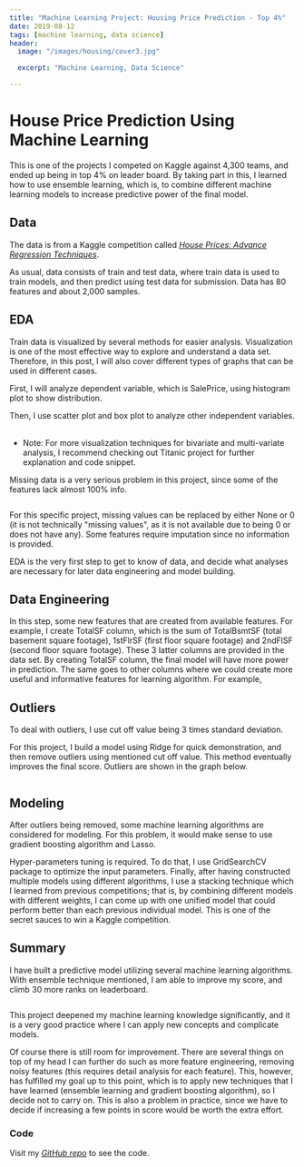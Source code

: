 ```yaml
---
title: "Machine Learning Project: Housing Price Prediction - Top 4%"
date: 2019-08-12
tags: [machine learning, data science]
header:
  image: "/images/housing/cover3.jpg"

  excerpt: "Machine Learning, Data Science"

---
```


# House Price Prediction Using Machine Learning

This is one of the projects I competed on Kaggle against 4,300 teams, and ended up being in top 4% on leader board. By taking part in this, I learned how to use ensemble learning, which is, to combine different machine learning models to increase predictive power of the final model.

## Data
The data is from a Kaggle competition called [*House Prices: Advance Regression Techniques*](https://www.kaggle.com/c/house-prices-advanced-regression-techniques/overview).

As usual, data consists of train and test data, where train data is used to train models, and then predict using test data for submission. Data has 80 features and about 2,000 samples.

## EDA
Train data is visualized by several methods for easier analysis. Visualization is one of the most effective way to explore and understand a data set. Therefore, in this post, I will also cover different types of graphs that can be used in different cases.

First, I will analyze dependent variable, which is SalePrice, using histogram plot to show distribution.
<img src="{{ site.url }}{{ site.baseurl }}/images/housing/price.png" alt="">

Then, I use scatter plot and box plot to analyze other independent variables.
<img src="{{ site.url }}{{ site.baseurl }}/images/housing/livingarea.png" alt="">
<img src="{{ site.url }}{{ site.baseurl }}/images/housing/overallqual.png" alt="">

* Note: For more visualization techniques for bivariate and multi-variate analysis, I recommend checking out Titanic project for further explanation and code snippet.

Missing data is a very serious problem in this project, since some of the features lack almost 100% info.

<img src="{{ site.url }}{{ site.baseurl }}/images/housing/missing.png" alt="">

For this specific project, missing values can be replaced by either None or 0 (it is not technically "missing values", as it is not available due to being 0 or does not have any). Some features require imputation since no information is provided.

EDA is the very first step to get to know of data, and decide what analyses are necessary for later data engineering and  model building.

## Data Engineering
In this step, some new features that are created from available features. For example, I create TotalSF column, which is the sum of TotalBsmtSF (total basement square footage), 1stFlrSF (first floor square footage) and 2ndFlSF (second floor square footage). These 3 latter columns are provided in the data set. By creating TotalSF column, the final model will have more power in prediction. The same goes to other columns where we could create more useful and informative features for learning algorithm. For example,

## Outliers
To deal with outliers, I use cut off value being 3 times standard deviation.

For this project, I build a model using Ridge for quick demonstration, and then remove outliers using mentioned cut off value. This method eventually improves the final score.
Outliers are shown in the graph below.

<img src="{{ site.url }}{{ site.baseurl }}/images/housing/outliers.png" alt="">

## Modeling
After outliers being removed, some machine learning algorithms are considered for modeling. For this problem, it would make sense to use gradient boosting algorithm and Lasso.

Hyper-parameters tuning is required. To do that, I use GridSearchCV package to optimize the input parameters.
Finally, after having constructed multiple models using different algorithms, I use a stacking technique which I learned from previous competitions; that is, by combining different models with different weights, I can come up with one unified model that could perform better than each previous individual model. This is one of the secret sauces to win a Kaggle competition.  


## Summary
I have built a predictive model utilizing several machine learning algorithms. With ensemble technique mentioned, I am able to improve my score, and climb 30 more ranks on leaderboard.

<img src="{{ site.url }}{{ site.baseurl }}/images/housing/leaderboard.png" alt="">

This project deepened my machine learning knowledge significantly, and it is a very good practice where I can apply new concepts and complicate models.

Of course there is still room for improvement. There are several things on top of my head I can further do such as more feature engineering, removing noisy features (this requires detail analysis for each feature). This, however, has fulfilled my goal up to this point, which is to apply new techniques that I have learned (ensemble learning and gradient boosting algorithm), so I decide not to carry on. This is also a problem in practice, since we have to decide if increasing a few points in score would be worth the extra effort.  

### Code
Visit my [*GitHub repo*](https://github.com/shoang5011/HousingPrice-Kaggle) to see the code.
